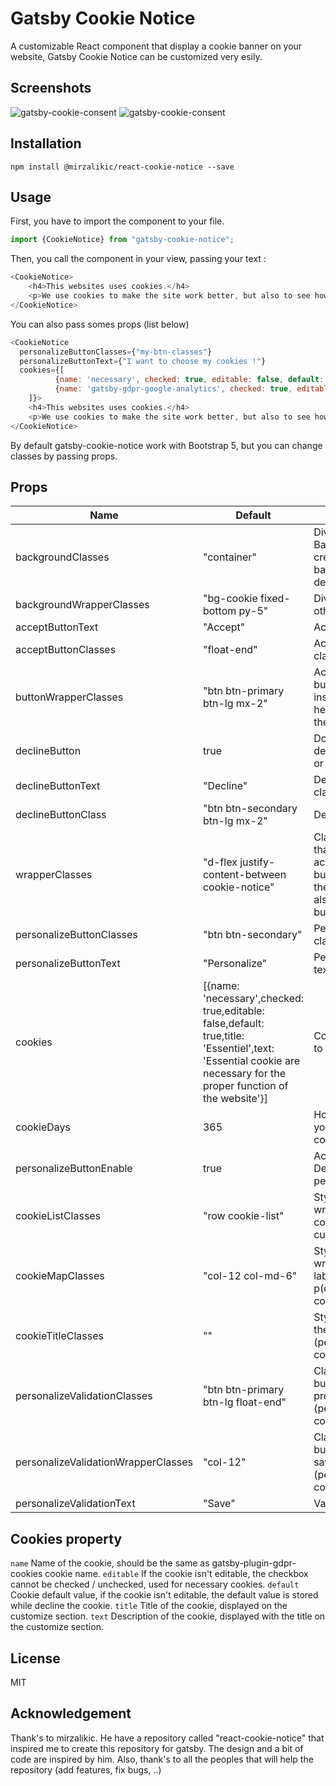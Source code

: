 # Gatsby Cookie Notice

A customizable React component that display a cookie banner on your website, Gatsby Cookie Notice can be customized very esily.

## Screenshots

![gatsby-cookie-consent](https://i.imgur.com/3PdZAff.png)
![gatsby-cookie-consent](https://i.imgur.com/IJ29PBF.png)

## Installation

```shell
npm install @mirzalikic/react-cookie-notice --save
```

## Usage 

First, you have to import the component to your file.
```js
import {CookieNotice} from "gatsby-cookie-notice";
```

Then, you call the component in your view, passing your text :
```js
<CookieNotice>
    <h4>This websites uses cookies.</h4>
    <p>We use cookies to make the site work better, but also to see how you interact with it. how you interact with it. We will only use cookies if you allow us to do so by clicking by clicking on "Accept Cookies". You can also choose which cookie you want to allow.</p>
</CookieNotice>
```

You can also pass somes props (list below)
```js
<CookieNotice
  personalizeButtonClasses={"my-btn-classes"}
  personalizeButtonText={"I want to choose my cookies !"}
  cookies={[
          {name: 'necessary', checked: true, editable: false, default: true, title: 'Essentiel', text: 'Essential cookies are necessary for the proper functioning of the site. The site cannot function properly without them.' },
          {name: 'gatsby-gdpr-google-analytics', checked: true, editable: true, default: true, title: 'Google Analytics', text: 'Google Analytics is a statistical tool of Google allowing to measure the audience of the website.' }
    ]}>
    <h4>This websites uses cookies.</h4>
    <p>We use cookies to make the site work better, but also to see how you interact with it. how you interact with it. We will only use cookies if you allow us to do so by clicking by clicking on "Accept Cookies". You can also choose which cookie you want to allow.</p>
</CookieNotice>
```

By default gatsby-cookie-notice work with Bootstrap 5, but you can change classes by passing props.

## Props

| Name                                | Default                                                                                                                                                            | Description                                                                                                      |
|-------------------------------------|--------------------------------------------------------------------------------------------------------------------------------------------------------------------|------------------------------------------------------------------------------------------------------------------|
| backgroundClasses                   | "container"                                                                                                                                                        | Div inside the BackgroundWrapper, create to make the backgronud color by default.                                |
| backgroundWrapperClasses            | "bg-cookie fixed-bottom py-5"                                                                                                                                      | Div that wrap all the others.                                                                                    |
| acceptButtonText                    | "Accept"                                                                                                                                                           | Accept button text                                                                                               |
| acceptButtonClasses                 | "float-end"                                                                                                                                                        | Accept button classes                                                                                            |
| buttonWrapperClasses                | "btn btn-primary btn-lg mx-2"                                                                                                                                      | Accept and decline button are wrapped inside the same div, here you can change the class of this div.            |
| declineButton                       | true                                                                                                                                                               | Do you want a decline button ? True or false.                                                                    |
| declineButtonText                   | "Decline"                                                                                                                                                          | Decline button classes                                                                                           |
| declineButtonClass                  | "btn btn-secondary btn-lg mx-2"                                                                                                                                    | Decline button text                                                                                              |
| wrapperClasses                      | "d-flex justify-content-between cookie-notice"                                                                                                                     | Classes of the div that wrap accept/decline button (which are in the same div), and also the personalize button. |
| personalizeButtonClasses            | "btn btn-secondary"                                                                                                                                                | Personalize button classes                                                                                       |
| personalizeButtonText               | "Personalize"                                                                                                                                                      | Personalize button text                                                                                          |
| cookies                             | [{name: 'necessary',checked: true,editable: false,default: true,title: 'Essentiel',text: 'Essential cookie are necessary for the proper function of the website'}] | Cookie that you want to implement.                                                                               |
| cookieDays                          | 365                                                                                                                                                                | How much times do you want to keep the cookies ?                                                                 |
| personalizeButtonEnable             | true                                                                                                                                                               | Activate / Desactivate the personalize button                                                                    |
| cookieListClasses                   | "row cookie-list"                                                                                                                                                  | Styles of a div that wrap every every cookie on the customize section.                                           |
| cookieMapClasses                    | "col-12 col-md-6"                                                                                                                                                  | Styles of a Class that wrap checkbox + label (cookie title) + p(description of the cookie)                       |
| cookieTitleClasses                  | ""                                                                                                                                                                 | Styles of the label of the cookie (personalize cookies)                                                          |
| personalizeValidationClasses        | "btn btn-primary btn-lg float-end"                                                                                                                                 | Classes for the button that save the preferences (personalize cookies)                                           |
| personalizeValidationWrapperClasses | "col-12"                                                                                                                                                           | Classes for the button wrapper that save the preferences (personalize cookies)                                   |
| personalizeValidationText           | "Save"                                                                                                                                                             | Validation button text                                                                                           |


## Cookies property


`name` Name of the cookie, should be the same as gatsby-plugin-gdpr-cookies cookie name.
`editable` If the cookie isn't editable, the checkbox cannot be checked / unchecked, used for necessary cookies.
`default` Cookie default value, if the cookie isn't editable, the default value is stored while decline the cookie.
`title` Title of the cookie, displayed on the customize section.
`text` Description of the cookie, displayed with the title on the customize section.

## License 

MIT

## Acknowledgement

Thank's to mirzalikic. He have a repository called "react-cookie-notice" that inspired me to create this repository for gatsby. The design and a bit of code are inspired by him. Also, thank's to all the peoples that will help the repository (add features, fix bugs, ..)
